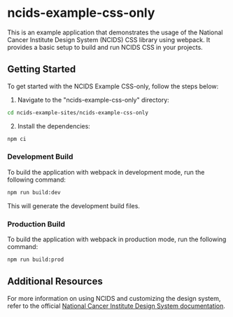 # ncids-example-css-only

This is an example application that demonstrates the usage of the National Cancer Institute Design System (NCIDS) CSS library using webpack. It provides a basic setup to build and run NCIDS CSS in your projects.

## Getting Started

To get started with the NCIDS Example CSS-only, follow the steps below:

1. Navigate to the "ncids-example-css-only" directory:

```bash
cd ncids-example-sites/ncids-example-css-only
```

2. Install the dependencies:

```bash
npm ci
```

### Development Build
To build the application with webpack in development mode, run the following command:

```bash
npm run build:dev
```

This will generate the development build files.

### Production Build
To build the application with webpack in production mode, run the following command:

```bash
npm run build:prod
```

## Additional Resources

For more information on using NCIDS and customizing the design system, refer to the official [National Cancer Institute Design System documentation](https://designsystem-dev.cancer.gov/).
